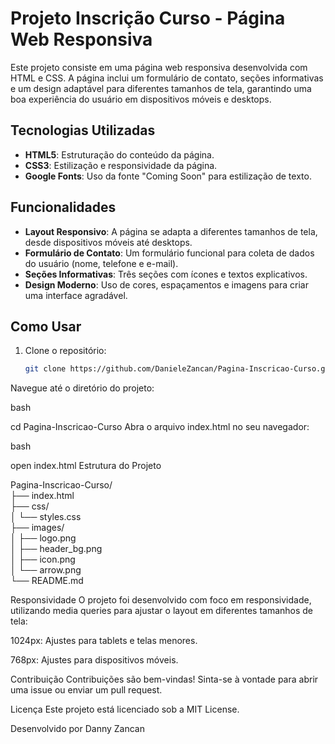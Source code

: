 # Projeto Inscrição Curso - Página Web Responsiva

Este projeto consiste em uma página web responsiva desenvolvida com HTML e CSS. A página inclui um formulário de contato, seções informativas e um design adaptável para diferentes tamanhos de tela, garantindo uma boa experiência do usuário em dispositivos móveis e desktops.

## Tecnologias Utilizadas

- **HTML5**: Estruturação do conteúdo da página.
- **CSS3**: Estilização e responsividade da página.
- **Google Fonts**: Uso da fonte "Coming Soon" para estilização de texto.

## Funcionalidades

- **Layout Responsivo**: A página se adapta a diferentes tamanhos de tela, desde dispositivos móveis até desktops.
- **Formulário de Contato**: Um formulário funcional para coleta de dados do usuário (nome, telefone e e-mail).
- **Seções Informativas**: Três seções com ícones e textos explicativos.
- **Design Moderno**: Uso de cores, espaçamentos e imagens para criar uma interface agradável.

## Como Usar

1. Clone o repositório:
   ```bash
   git clone https://github.com/DanieleZancan/Pagina-Inscricao-Curso.git
Navegue até o diretório do projeto:

bash

cd Pagina-Inscricao-Curso
Abra o arquivo index.html no seu navegador:

bash

open index.html
Estrutura do Projeto

Pagina-Inscricao-Curso/  
├── index.html  
├── css/  
│   └── styles.css  
├── images/  
│   ├── logo.png  
│   ├── header_bg.png  
│   ├── icon.png  
│   └── arrow.png  
└── README.md  

Responsividade
O projeto foi desenvolvido com foco em responsividade, utilizando media queries para ajustar o layout em diferentes tamanhos de tela:

1024px: Ajustes para tablets e telas menores.

768px: Ajustes para dispositivos móveis.

Contribuição
Contribuições são bem-vindas! Sinta-se à vontade para abrir uma issue ou enviar um pull request.

Licença
Este projeto está licenciado sob a MIT License.

Desenvolvido por Danny Zancan
